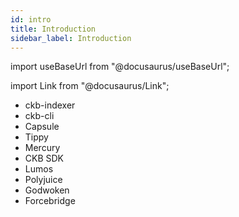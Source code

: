 ```yaml
---
id: intro
title: Introduction
sidebar_label: Introduction
---
```

import useBaseUrl from "@docusaurus/useBaseUrl";

import Link from "@docusaurus/Link";

- ckb-indexer
- ckb-cli
- Capsule
- Tippy
- Mercury 
- CKB SDK
- Lumos
- Polyjuice
- Godwoken
- Forcebridge

